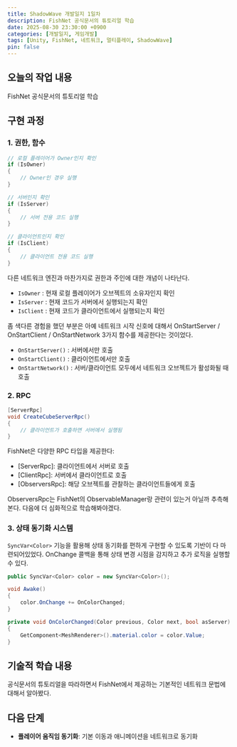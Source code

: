 ```yaml
---
title: ShadowWave 개발일지 1일차
description: FishNet 공식문서의 튜토리얼 학습
date: 2025-08-30 23:30:00 +0900
categories: [개발일지, 게임개발]
tags: [Unity, FishNet, 네트워크, 멀티플레이, ShadowWave]
pin: false
---
```


## 오늘의 작업 내용

FishNet 공식문서의 튜토리얼 학습

## 구현 과정

### 1. 권한, 함수

```csharp
// 로컬 플레이어가 Owner인지 확인
if (IsOwner)
{
    // Owner인 경우 실행
}

// 서버인지 확인
if (IsServer)
{
    // 서버 전용 코드 실행
}

// 클라이언트인지 확인
if (IsClient)
{
    // 클라이언트 전용 코드 실행
}
````

다른 네트워크 엔진과 마찬가지로 권한과 주인에 대한 개념이 나타난다.

* `IsOwner`  : 현재 로컬 플레이어가 오브젝트의 소유자인지 확인
* `IsServer` : 현재 코드가 서버에서 실행되는지 확인
* `IsClient` : 현재 코드가 클라이언트에서 실행되는지 확인


좀 색다른 경험을 했던 부분은 아예 네트워크 시작 신호에 대해서 OnStartServer / OnStartClient / OnStartNetwork 3가지 함수를 제공한다는 것이었다.

* `OnStartServer()` : 서버에서만 호출
* `OnStartClient()` : 클라이언트에서만 호출
* `OnStartNetwork()` : 서버/클라이언트 모두에서 네트워크 오브젝트가 활성화될 때 호출

### 2. RPC

```csharp
[ServerRpc]
void CreateCubeServerRpc()
{
    // 클라이언트가 호출하면 서버에서 실행됨
}
```

FishNet은 다양한 RPC 타입을 제공한다:

* \[ServerRpc]: 클라이언트에서 서버로 호출
* \[ClientRpc]: 서버에서 클라이언트로 호출
* \[ObserversRpc]: 해당 오브젝트를 관찰하는 클라이언트들에게 호출

ObserversRpc는 FishNet의 ObservableManager랑 관련이 있는거 아닐까 추측해본다.
다음에 더 심화적으로 학습해봐야겠다.

### 3. 상태 동기화 시스템

`SyncVar<Color>` 기능을 활용해 상태 동기화를 편하게 구현할 수 있도록 기반이 다 마련되어있었다. OnChange 콜백을 통해 상태 변경 시점을 감지하고 추가 로직을 실행할 수 있다.

```csharp
public SyncVar<Color> color = new SyncVar<Color>();

void Awake()
{
    color.OnChange += OnColorChanged;
}

private void OnColorChanged(Color previous, Color next, bool asServer)
{
    GetComponent<MeshRenderer>().material.color = color.Value;
}
```

## 기술적 학습 내용

공식문서의 튜토리얼을 따라하면서 FishNet에서 제공하는 기본적인 네트워크 문법에 대해서 알아봤다.

## 다음 단계

- **플레이어 움직임 동기화**: 기본 이동과 애니메이션을 네트워크로 동기화

